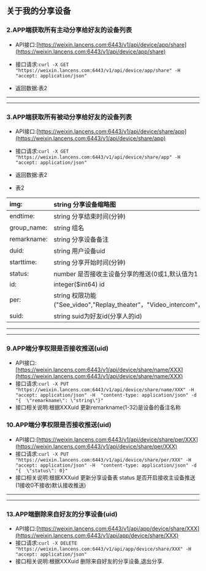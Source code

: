 ## 关于我的分享设备

### 2.APP端获取所有主动分享给好友的设备列表

* API接口:[https://weixin.lancens.com:6443/v1/api/device/app/share](https://weixin.lancens.com:6443/v1/api/device/app/share)
* 接口请求:`curl -X GET "https://weixin.lancens.com:6443/v1/api/device/app/share" -H  "accept: application/json"`

* 返回数据:表2

---

---

### 3.APP端获取所有被动分享给好友的设备列表

* API接口:[https://weixin.lancens.com:6443/v1/api/device/share/app](https://weixin.lancens.com:6443/v1/api/device/share/app)
* 接口请求:`curl -X GET "https://weixin.lancens.com:6443/v1/api/device/share/app" -H  "accept: application/json"`

* 返回数据:表2

* 表2

| img: | string 分享设备缩略图 |
| :--- | :--- |
| endtime: | string 分享结束时间\(分钟\) |
| group\_name: | string 组名 |
| remarkname: | string 分享设备备注 |
| duid: | string 用户设备uid |
| starttime: | string 分享开始时间\(分钟\) |
| status: | number 是否接收主设备分享的推送\(0或1,默认值为1 接收分享推送\) |
| id: | integer\($int64\) id |
| per: | string 权限功能\("See\_video","Replay\_theater"，"Video\_intercom"，"Alarm\_push"\) |
| suid: | string suid为好友id\(分享人的id\) |

---

---

### 9.APP端分享权限是否接收推送\(uid\)

* API接口:[https://weixin.lancens.com:6443/v1/api/device/share/name/XXX](https://weixin.lancens.com:6443/v1/api/device/share/name/XXX)
* 接口请求:`curl -X PUT "https://weixin.lancens.com:6443/v1/api/device/share/name/XXX" -H  "accept: application/json" -H  "content-type: application/json" -d "{  \"remarkname\": \"string\"}"`
* 接口相关说明:根据XXXuid 更新remarkname\(1-32\)是设备的备注名称

### 10.APP端分享权限是否接收推送\(uid\)

* API接口:[https://weixin.lancens.com:6443/v1/api/device/share/per/XXX](https://weixin.lancens.com:6443/v1/api/device/share/per/XXX)
* 接口请求:`curl -X PUT "https://weixin.lancens.com:6443/v1/api/device/share/per/XXX" -H  "accept: application/json" -H  "content-type: application/json" -d "{  \"status\": 0}"`
* 接口相关说明:根据XXXuid 更新分享设备表 status 是否开启接收主设备推送 \(1接收0不接收\)默认接收推送\)

---

---

### 

### 13.APP端删除来自好友的分享设备\(uid\)

* API接口:[https://weixin.lancens.com:6443/v1/api/app/device/share/XXX](https://weixin.lancens.com:6443/v1/api/app/device/share/XXX)
* 接口请求:`curl -X DELETE "https://weixin.lancens.com:6443/v1/api/app/device/share/XXX" -H  "accept: application/json"`
* 接口相关说明:根据XXXuid 删除来自好友的分享设备,退出分享.

### 



